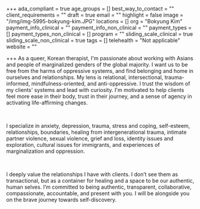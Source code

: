 +++
ada_compliant = true
age_groups = []
best_way_to_contact = ""
client_requirements = ""
draft = true
email = ""
highlight = false
image = "/img/img-5995-bokyung-kim.JPG"
locations = []
org = "Bokyung Kim"
payment_info_clinical = ""
payment_info_non_clinical = ""
payment_types = []
payment_types_non_clinical = []
program = ""
sliding_scale_clinical = true
sliding_scale_non_clinical = true
tags = []
telehealth = "Not applicable"
website = ""

+++
As a queer, Korean therapist, I'm passionate about working with Asians and people of marginalized genders of the global majority. I want us to be free from the harms of oppressive systems, and find belonging and home in ourselves and relationships. My lens is relational, intersectional, trauma-informed, mindfulness-oriented, and anti-oppressive. I trust the wisdom of my clients' systems and lead with curiosity. I'm motivated to help clients feel more ease in their body, trust in their journey, and a sense of agency in activating life-affirming changes. 

<br>

I specialize in anxiety, depression, trauma, stress and coping, self-esteem, relationships, boundaries, healing from intergenerational trauma, intimate partner violence, sexual violence, grief and loss, identity issues and exploration, cultural issues for immigrants, and experiences of marginalization and oppression. 

<br>

I deeply value the relationships I have with clients. I don’t see them as transactional, but as a container for healing and a space to be our authentic, human selves. I’m committed to being authentic, transparent, collaborative, compassionate, accountable, and present with you. I will be alongside you on the brave journey towards self-discovery.